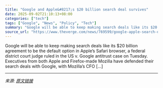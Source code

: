 ```yaml
---
title: "Google and Apple&#8217;s $20 billion search deal survives"
date: 2025-09-02T21:10:13+08:00
categories: ["tech"]
tags: ["Google", "News", "Policy", "Tech"]
summary: "Google will be able to keep making search deals like its $20 billion agreement to be the default option in Apple’s Safari browser, a federal district court judge ruled in the US v. Google antitrust ca"
source_url: "https://www.theverge.com/news/769599/google-apple-search-deal-us-doj-antitrust-case-remedies"
---
```


Google will be able to keep making search deals like its $20 billion agreement to be the default option in Apple’s Safari browser, a federal district court judge ruled in the US v. Google antitrust case on Tuesday. Executives from both Apple and Firefox-made Mozilla have defended their search deals with Google, with Mozilla’s CFO [&#8230;]

---

*来源: [原文链接](https://www.theverge.com/news/769599/google-apple-search-deal-us-doj-antitrust-case-remedies)*
